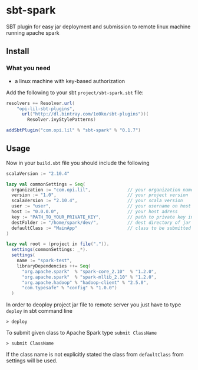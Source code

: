 # sbt-spark

SBT plugin for easy jar deployment and submission to remote linux machine running apache spark

## Install

### What you need

- a linux machine with key-based authorization

Add the following to your sbt `project/sbt-spark.sbt` file:

```scala
resolvers += Resolver.url(
	"opi-lil-sbt-plugins", 
	  url("http://dl.bintray.com/1o0ko/sbt-plugins"))(
	    Resolver.ivyStylePatterns)

addSbtPlugin("com.opi.lil" % "sbt-spark" % "0.1.7")
```

## Usage

Now in your `build.sbt` file you should include the following

```scala
scalaVersion := "2.10.4"

lazy val commonSettings = Seq(
  organization := "com.opi.lil",              // your organization name
  version := "1.0",                           // your project version
  scalaVersion := "2.10.4",                   // your scala version
  user := "user",                             // your username on host
  host := "0.0.0.0",                          // your host adress  
  key := "PATH_TO_YOUR_PRIVATE_KEY",          // path to private key in OpenSSH format
  destFolder := "/home/spark/dev/",           // dest directory of jar file
  defaultClass := "MainApp"                   // class to be submitted to apache spark
)

lazy val root = (project in file(".")).
  settings(commonSettings: _*).
  settings(
  	name := "spark-test",  
    libraryDependencies ++= Seq(
      "org.apache.spark"  % "spark-core_2.10"  % "1.2.0", 
      "org.apache.spark"  % "spark-mllib_2.10" % "1.2.0",
      "org.apache.hadoop" % "hadoop-client" % "2.5.0",
      "com.typesafe" % "config" % "1.0.0")  
  )
```

In order to deoploy project jar file to remote server you just have to type `deploy` in sbt command line

    > deploy

To submit given class to Apache Spark type `submit ClassName`   

    > submit ClassName
  
If the class name is not explicitly stated the class from `defaultClass` from settings will be used. 
